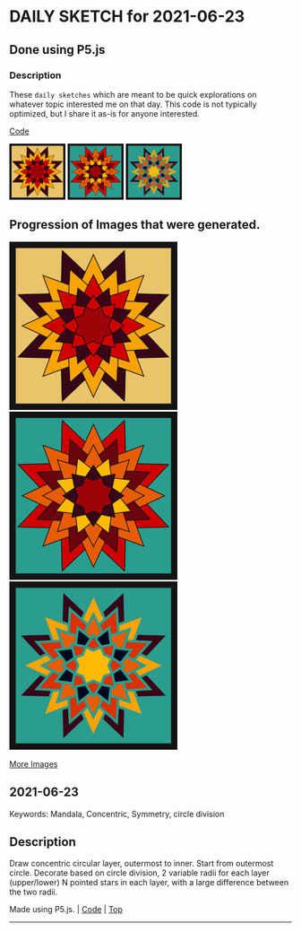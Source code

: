 # DAILY SKETCH for 2021-06-23

## Done using P5.js

### Description

These `daily sketches` which are meant to be quick explorations     on whatever topic interested me on that day. This code is not typically optimized, but I share it as-is     for anyone interested.

[Code](2021-06-23) 

<img src = 'images/keep_2021-06-22-01-20-31.png' width = '100'> <img src = 'images/keep_2021-06-22-01-21-04.png' width = '100'> <img src = 'images/keep_2021-06-22-01-24-24.png' width = '100'> 

## Progression of Images that were generated.

<img src = 'images/keep_2021-06-22-01-20-31.png' width = '300'> 
<img src = 'images/keep_2021-06-22-01-21-04.png' width = '300'> 
<img src = 'images/keep_2021-06-22-01-24-24.png' width = '300'> 


[More Images](2021-06-23/images) 


 ## 2021-06-23
Keywords: Mandala, Concentric, Symmetry, circle division
 

## Description 

 Draw concentric circular layer, outermost to inner.
 Start from outermost circle. 
 Decorate based on circle division, 2 variable radii for each layer (upper/lower)
 N pointed stars in each layer, with a large difference between the two radii.
 

Made using P5.js. | [Code](2021/2021-06-23/) | [Top](#daily-sketches) 

-----

